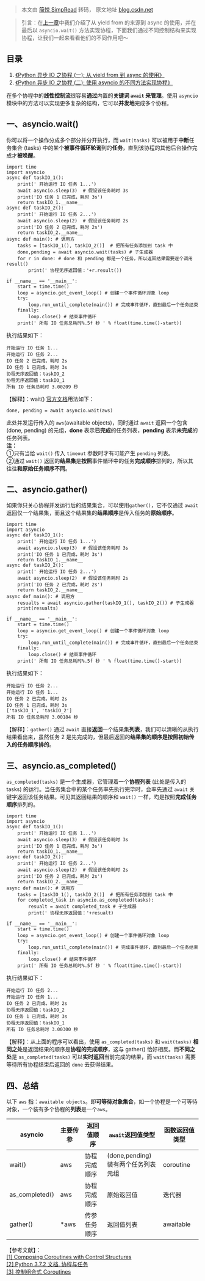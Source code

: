 > 本文由 [简悦 SimpRead](http://ksria.com/simpread/) 转码， 原文地址 [blog.csdn.net](https://blog.csdn.net/SL_World/article/details/86691747)

> 引言：在[上一章](https://blog.csdn.net/SL_World/article/details/86597738)中我们介绍了从 yield from 的来源到 async 的使用，并在最后以 `asyncio.wait()` 方法实现协程，下面我们通过不同控制结构来实现协程，让我们一起来看看他们的不同作用吧～

目录
--

1.  [《Python 异步 IO 之协程 (一): 从 yield from 到 async 的使用》](https://blog.csdn.net/SL_World/article/details/86597738)
2.  [《Python 异步 IO 之协程 (二): 使用 asyncio 的不同方法实现协程》](https://blog.csdn.net/SL_World/article/details/86691747)

在多个协程中的**线性控制流**很容易**通过**内置的**关键词 `await` 来管理**。使用 `asyncio` 模块中的方法可以实现更多复杂的结构，它可以**并发地**完成多个协程。

一、asyncio.wait()
----------------

你可以将一个操作分成多个部分并分开执行，而 `wait(tasks)` 可以被用于**中断**任务集合 (tasks) 中的某个**被事件循环轮询**到的**任务**，直到该协程的其他后台操作完成才**被唤醒**。

```
import time
import asyncio
async def taskIO_1():
    print(' 开始运行 IO 任务 1...')
    await asyncio.sleep(3)  # 假设该任务耗时 3s
    print('IO 任务 1 已完成，耗时 3s')
    return taskIO_1.__name__
async def taskIO_2():
    print(' 开始运行 IO 任务 2...')
    await asyncio.sleep(2)  # 假设该任务耗时 2s
    print('IO 任务 2 已完成，耗时 2s')
    return taskIO_2.__name__
async def main(): # 调用方
    tasks = [taskIO_1(), taskIO_2()]  # 把所有任务添加到 task 中
    done,pending = await asyncio.wait(tasks) # 子生成器
    for r in done: # done 和 pending 都是一个任务，所以返回结果需要逐个调用 result()
        print(' 协程无序返回值：'+r.result())

if __name__ == '__main__':
    start = time.time()
    loop = asyncio.get_event_loop() # 创建一个事件循环对象 loop
    try:
        loop.run_until_complete(main()) # 完成事件循环，直到最后一个任务结束
    finally:
        loop.close() # 结束事件循环
    print(' 所有 IO 任务总耗时%.5f 秒 ' % float(time.time()-start))

```

执行结果如下：

```
开始运行 IO 任务 1...
开始运行 IO 任务 2...
IO 任务 2 已完成，耗时 2s
IO 任务 1 已完成，耗时 3s
协程无序返回值：taskIO_2
协程无序返回值：taskIO_1
所有 IO 任务总耗时 3.00209 秒

```

【解释】：wait() [官方文档](https://docs.python.org/zh-cn/3/library/asyncio-task.html)用法如下：

```
done, pending = await asyncio.wait(aws)

```

此处并发运行传入的 `aws`(awaitable objects)，同时通过 `await` 返回一个包含 (done, pending) 的元组，**done** 表示**已完成**的任务列表，**pending** 表示**未完成**的任务列表。  
**注：**  
①只有当给 `wait()` 传入 `timeout` 参数时才有可能产生 `pending` 列表。  
②通过 `wait()` 返回的**结果集**是**按照**事件循环中的任务**完成顺序**排列的，所以其往往**和原始任务顺序不同**。

二、asyncio.gather()
------------------

如果你只关心协程并发运行后的结果集合，可以使用`gather()`，它不仅通过 `await` 返回仅一个结果集，而且这个结果集的**结果顺序**是传入任务的**原始顺序**。

```
import time
import asyncio
async def taskIO_1():
    print(' 开始运行 IO 任务 1...')
    await asyncio.sleep(3)  # 假设该任务耗时 3s
    print('IO 任务 1 已完成，耗时 3s')
    return taskIO_1.__name__
async def taskIO_2():
    print(' 开始运行 IO 任务 2...')
    await asyncio.sleep(2)  # 假设该任务耗时 2s
    print('IO 任务 2 已完成，耗时 2s')
    return taskIO_2.__name__
async def main(): # 调用方
    resualts = await asyncio.gather(taskIO_1(), taskIO_2()) # 子生成器
    print(resualts)

if __name__ == '__main__':
    start = time.time()
    loop = asyncio.get_event_loop() # 创建一个事件循环对象 loop
    try:
        loop.run_until_complete(main()) # 完成事件循环，直到最后一个任务结束
    finally:
        loop.close() # 结束事件循环
    print(' 所有 IO 任务总耗时%.5f 秒 ' % float(time.time()-start))

```

执行结果如下：

```
开始运行 IO 任务 2...
开始运行 IO 任务 1...
IO 任务 2 已完成，耗时 2s
IO 任务 1 已完成，耗时 3s
['taskIO_1', 'taskIO_2']
所有 IO 任务总耗时 3.00184 秒

```

【解释】：`gather()` 通过 `await` 直接**返回**一个结果集**列表**，我们可以清晰的从执行结果看出来，虽然任务 2 是先完成的，但最后返回的**结果集的顺序是按照初始传入的任务顺序排的**。

三、asyncio.as_completed()
------------------------

`as_completed(tasks)` 是一个生成器，它管理着一个**协程列表** (此处是传入的 tasks) 的运行。当任务集合中的某个任务率先执行完毕时，会率先通过 `await` 关键字返回该任务结果。可见其返回结果的顺序和 `wait()` 一样，均是按照**完成任务顺序**排列的。

```
import time
import asyncio
async def taskIO_1():
    print(' 开始运行 IO 任务 1...')
    await asyncio.sleep(3)  # 假设该任务耗时 3s
    print('IO 任务 1 已完成，耗时 3s')
    return taskIO_1.__name__
async def taskIO_2():
    print(' 开始运行 IO 任务 2...')
    await asyncio.sleep(2)  # 假设该任务耗时 2s
    print('IO 任务 2 已完成，耗时 2s')
    return taskIO_2.__name__
async def main(): # 调用方
    tasks = [taskIO_1(), taskIO_2()]  # 把所有任务添加到 task 中
    for completed_task in asyncio.as_completed(tasks):
        resualt = await completed_task # 子生成器
        print(' 协程无序返回值：'+resualt)

if __name__ == '__main__':
    start = time.time()
    loop = asyncio.get_event_loop() # 创建一个事件循环对象 loop
    try:
        loop.run_until_complete(main()) # 完成事件循环，直到最后一个任务结束
    finally:
        loop.close() # 结束事件循环
    print(' 所有 IO 任务总耗时%.5f 秒 ' % float(time.time()-start))

```

执行结果如下：

```
开始运行 IO 任务 2...
开始运行 IO 任务 1...
IO 任务 2 已完成，耗时 2s
协程无序返回值：taskIO_2
IO 任务 1 已完成，耗时 3s
协程无序返回值：taskIO_1
所有 IO 任务总耗时 3.00300 秒

```

【解释】：从上面的程序可以看出，使用 `as_completed(tasks)` 和 `wait(tasks)` **相同之处**是返回结果的顺序是**协程的完成顺序**，这与 gather() 恰好相反。而**不同之处**是 `as_completed(tasks)` 可以**实时返回**当前完成的结果，而 `wait(tasks)` 需要等待所有协程结束后返回的 `done` 去获得结果。

四、总结
----

以下 `aws` 指：`awaitable objects`。即**可等待对象集合**，如一个协程是一个可等待对象，一个装有多个协程的**列表**是一个`aws`。

<table><thead><tr><th>asyncio</th><th>主要传参</th><th>返回值顺序</th><th><code>await</code><h-hws hidden=""> </h-hws>返回值类型</th><th>函数返回值类型</th></tr></thead><tbody><tr><td>wait()</td><td>aws</td><td>协程完成顺序</td><td>(done,pending)<br>装有两个任务列表元组</td><td>coroutine</td></tr><tr><td>as_completed()</td><td>aws</td><td>协程完成顺序</td><td>原始返回值</td><td>迭代器</td></tr><tr><td>gather()</td><td>*aws</td><td>传参任务顺序</td><td>返回值列表</td><td>awaitable</td></tr></tbody></table>

【参考文献】：  
[[1] Composing Coroutines with Control Structures](https://pymotw.com/3/asyncio/control.html)  
[[2] Python 3.7.2 文档. 协程与任务](https://docs.python.org/zh-cn/3/library/asyncio-task.html)  
[[3] 控制组合式 Coroutines](https://mozillazg.com/2017/08/python-asyncio-note-control-coroutines)